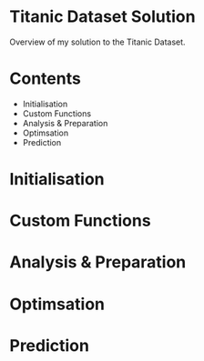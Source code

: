 # Titanic Dataset Solution

Overview of my solution to the Titanic Dataset.

# Contents

- Initialisation
- Custom Functions
- Analysis & Preparation
- Optimsation
- Prediction

# Initialisation

# Custom Functions

# Analysis & Preparation

# Optimsation

# Prediction
